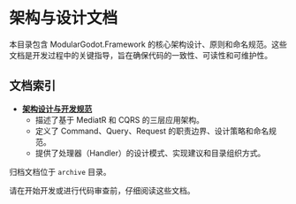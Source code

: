 # 架构与设计文档

本目录包含 ModularGodot.Framework 的核心架构设计、原则和命名规范。这些文档是开发过程中的关键指导，旨在确保代码的一致性、可读性和可维护性。

## 文档索引

- **[架构设计与开发规范](./架构设计与开发规范.md)**
  - 描述了基于 MediatR 和 CQRS 的三层应用架构。
  - 定义了 Command、Query、Request 的职责边界、设计策略和命名规范。
  - 提供了处理器（Handler）的设计模式、实现建议和目录组织方式。

归档文档位于 `archive` 目录。

请在开始开发或进行代码审查前，仔细阅读这些文档。